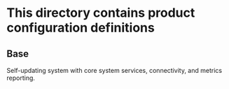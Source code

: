 # This directory contains product configuration definitions

## Base

Self-updating system with core system services, connectivity, and metrics
reporting.
